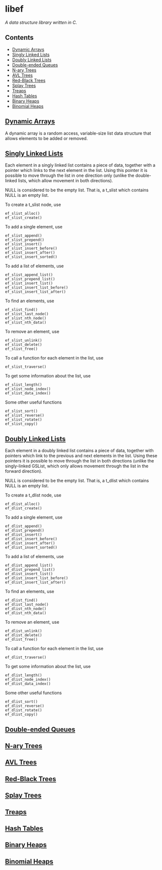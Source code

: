 # libef

*A data structure library written in C.*

## Contents
* [Dynamic Arrays](#dynamic-arrays)
* [Singly Linked Lists](#singly-linked-lists)
* [Doubly Linked Lists](#doubly-linked-lists)
* [Double-ended Queues](#double-ended-queues)
* [N-ary Trees](#n-ary-trees)
* [AVL Trees](#avl-trees)
* [Red-Black Trees](#red-black-trees)
* [Splay Trees](#splay-trees)
* [Treaps](#treaps)
* [Hash Tables](#hash-tables)
* [Binary Heaps](#binary-heaps)
* [Binomial Heaps](#binomial-heaps)

## [Dynamic Arrays](https://github.com/AlphaPiece/LibrariesUnderSea/tree/master/ef/srcs/darray)
A dynamic array is a random access, variable-size list data structure that allows elements to be added or removed.




## [Singly Linked Lists](https://github.com/AlphaPiece/LibrariesUnderSea/tree/master/ef/src/slist)

Each element in a singly linked list contains a piece of data, together with a pointer which links to the next element in the list. Using this pointer it is possible to move through the list in one direction only (unlike the double-linked lists, which allow movement in both directions).

NULL is considered to be the empty list. That is, a t_slist which contains NULL is an empty list.

To create a t_slist node, use
```
ef_slist_alloc()
ef_slist_create()
```

To add a single element, use
```
ef_slist_append()
ef_slist_prepend()
ef_slist_insert()
ef_slist_insert_before()
ef_slist_insert_after()
ef_slist_insert_sorted()
```

To add a list of elements, use
```
ef_slist_append_list()
ef_slist_prepend_list()
ef_slist_insert_list()
ef_slist_insert_list_before()
ef_slist_insert_list_after()
```

To find an elements, use
```
ef_slist_find()
ef_slist_last_node()
ef_slist_nth_node()
ef_slist_nth_data()
```

To remove an element, use
```
ef_slist_unlink()
ef_slist_delete()
ef_slist_free()
```

To call a function for each element in the list, use
```
ef_slist_traverse()
```

To get some information about the list, use
```
ef_slist_length()
ef_slist_node_index()
ef_slist_data_index()
```

Some other useful functions
```
ef_slist_sort()
ef_slist_reverse()
ef_slist_rotate()
ef_slist_copy()
```


## [Doubly Linked Lists](https://github.com/AlphaPiece/LibrariesUnderSea/tree/master/ef/srcs/dlist)

Each element in a doubly linked list contains a piece of data, together with pointers which link to the previous and next elements in the list. Using these pointers it is possible to move through the list in both directions (unlike the singly-linked GSList, which only allows movement through the list in the forward direction).

NULL is considered to be the empty list. That is, a t_dlist which contains NULL is an empty list.

To create a t_dlist node, use
```
ef_dlist_alloc()
ef_dlist_create()
```

To add a single element, use
```
ef_dlist_append()
ef_dlist_prepend()
ef_dlist_insert()
ef_dlist_insert_before()
ef_dlist_insert_after()
ef_dlist_insert_sorted()
```

To add a list of elements, use
```
ef_dlist_append_list()
ef_dlist_prepend_list()
ef_dlist_insert_list()
ef_dlist_insert_list_before()
ef_dlist_insert_list_after()
```

To find an elements, use
```
ef_dlist_find()
ef_dlist_last_node()
ef_dlist_nth_node()
ef_dlist_nth_data()
```

To remove an element, use
```
ef_dlist_unlink()
ef_dlist_delete()
ef_dlist_free()
```

To call a function for each element in the list, use
```
ef_dlist_traverse()
```

To get some information about the list, use
```
ef_dlist_length()
ef_dlist_node_index()
ef_dlist_data_index()
```

Some other useful functions
```
ef_dlist_sort()
ef_dlist_reverse()
ef_dlist_rotate()
ef_dlist_copy()
```


## [Double-ended Queues](https://github.com/AlphaPiece/LibrariesUnderSea/tree/master/ef/srcs/deque)



## [N-ary Trees](https://github.com/AlphaPiece/LibrariesUnderSea/tree/master/ef/srcs/ntree)

## [AVL Trees](https://github.com/AlphaPiece/LibrariesUnderSea/tree/master/ef/srcs/atree)

## [Red-Black Trees](https://github.com/AlphaPiece/LibrariesUnderSea/tree/master/ef/srcs/rbtree)

## [Splay Trees](https://github.com/AlphaPiece/LibrariesUnderSea/tree/master/ef/srcs/sptree)

## [Treaps](https://github.com/AlphaPiece/LibrariesUnderSea/tree/master/ef/srcs/treap)

## [Hash Tables](https://github.com/AlphaPiece/LibrariesUnderSea/tree/master/ef/srcs/htable)

## [Binary Heaps](https://github.com/AlphaPiece/LibrariesUnderSea/tree/master/ef/srcs/bheap)

## [Binomial Heaps](https://github.com/AlphaPiece/LibrariesUnderSea/tree/master/ef/srcs/bnheap)
